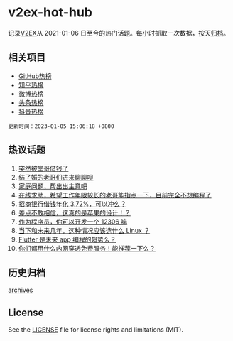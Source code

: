 # v2ex-hot-hub

 记录[V2EX](https://www.v2ex.com/)从 2021-01-06 日至今的热门话题。每小时抓取一次数据，按天[归档](archives)。
 
 ## 相关项目

- [GitHub热榜](https://github.com/snaildev/github-hot-hub)
- [知乎热榜](https://github.com/snaildev/zhihu-hot-hub)
- [微博热榜](https://github.com/snaildev/weibo-hot-hub)
- [头条热榜](https://github.com/snaildev/toutiao-hot-hub)
- [抖音热榜](https://github.com/snaildev/douyin-hot-hub)


 `更新时间：2023-01-05 15:06:18 +0800`

## 热议话题

1. [突然被堂哥借钱了](https://www.v2ex.com/t/906601)
1. [结了婚的老哥们进来聊聊呗](https://www.v2ex.com/t/906551)
1. [家庭问题，帮出出主意吧](https://www.v2ex.com/t/906669)
1. [在线求助，希望工作年限较长的老哥能指点一下，目前完全不想编程了](https://www.v2ex.com/t/906543)
1. [招商银行借钱年化 3.72%，可以冲么？](https://www.v2ex.com/t/906665)
1. [差点不敢相信，这真的是苹果的设计！？](https://www.v2ex.com/t/906588)
1. [作为程序员，你可以开发一个 12306 嘛](https://www.v2ex.com/t/906691)
1. [当下和未来几年，这种情况应该选什么 Linux ？](https://www.v2ex.com/t/906560)
1. [Flutter 是未来 app 编程的趋势么？](https://www.v2ex.com/t/906622)
1. [你们都用什么内网穿透免费服务！能推荐一下么？](https://www.v2ex.com/t/906572)

## 历史归档

[archives](archives)

## License

See the [LICENSE](LICENSE) file for license rights and limitations (MIT).
